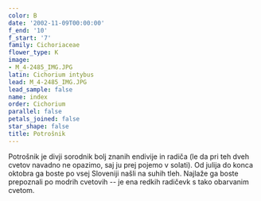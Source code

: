 ```yaml
---
color: B
date: '2002-11-09T00:00:00'
f_end: '10'
f_start: '7'
family: Cichoriaceae
flower_type: K
image:
- M_4-2485_IMG.JPG
latin: Cichorium intybus
lead: M_4-2485_IMG.JPG
lead_sample: false
name: index
order: Cichorium
parallel: false
petals_joined: false
star_shape: false
title: Potrošnik
---
```

Potrošnik je divji sorodnik bolj znanih endivije in radiča (le da pri teh dveh cvetov navadno ne opazimo, saj ju prej pojemo v solati). Od julija do konca oktobra ga boste po vsej Sloveniji našli na suhih tleh. Najlaže ga boste prepoznali po modrih cvetovih -- je ena redkih radičevk s tako obarvanim cvetom.
